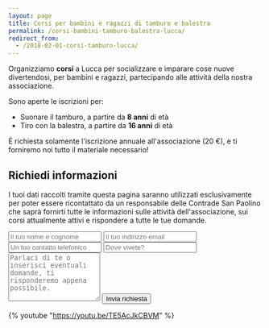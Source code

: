 ```yaml
---
layout: page
title: Corsi per bambini e ragazzi di tamburo e balestra
permalink: /corsi-bambini-tamburo-balestra-lucca/
redirect_from:
  - /2018-02-01-corsi-tamburo-lucca/
---
```


Organizziamo **corsi** a Lucca per socializzare e imparare cose nuove
divertendosi, per bambini e ragazzi, partecipando alle attività della nostra
associazione.

Sono aperte le iscrizioni per:

* Suonare il tamburo, a partire da **8 anni** di età
* Tiro con la balestra, a partire da **16 anni** di età

È richiesta solamente l'iscrizione annuale all'associazione (20 €), e ti
forniremo noi tutto il materiale necessario!

## Richiedi informazioni

I tuoi dati raccolti tramite questa pagina saranno utilizzati esclusivamente per
poter essere ricontattato da un responsabile delle Contrade San Paolino che
saprà fornirti tutte le informazioni sulle attività dell'associazione, sui corsi
attualmente attivi e rispondere a tutte le tue domande.

<form class="wj-contact" action="https://formspree.io/{{site.author.email}}" method="POST">
    <input type="text" name="name" placeholder="Il tuo nome e cognome" required>
    <input type="email" name="_replyto" placeholder="Il tuo indirizzo email" required>
    <input type="telephone" name="telephone" id="telephone" placeholder="Un tuo contatto telefonico" required>
    <input type="text" name="luogo" placeholder="Dove vivete?" required>
    <textarea type="text" name="message" rows="6" placeholder="Parlaci di te o inserisci eventuali domande, ti risponderemo appena possibile."></textarea>
    <input type="hidden" name="_subject" value="Richiesta iscrizione bambini">
    <input type="text" name="_gotcha" style="display:none">
    <input type="hidden" name="_language" value="it" />
    <input type="submit" value="Invia richiesta">
</form>

{% youtube "https://youtu.be/TE5AcJkCBVM" %}

